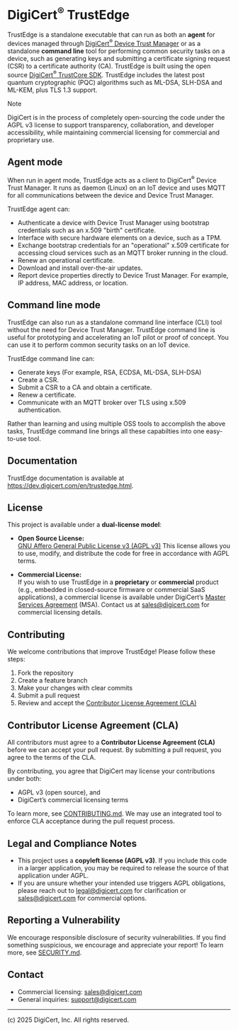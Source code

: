 # DigiCert<sup>®</sup> TrustEdge

TrustEdge is a standalone executable that can run as both an **agent** for devices managed through [DigiCert<sup>®</sup> Device Trust Manager](https://www.digicert.com/device-trust-manager) or as a standalone **command line** tool for performing common security tasks on a device, such as generating keys and submitting a certificate signing request (CSR) to a certificate authority (CA). TrustEdge is built using the open source [DigiCert<sup>®</sup> TrustCore SDK](https://www.digicert.com/iot/trustcore-sdk). TrustEdge includes the latest post quantum cryptographic (PQC) algorithms such as ML-DSA, SLH-DSA and ML-KEM, plus TLS 1.3 support.

> [!NOTE]
> DigiCert is in the process of completely open-sourcing the code under the AGPL v3 license to support transparency, collaboration, and developer accessibility, while maintaining commercial licensing for commercial and proprietary use.

## Agent mode

When run in agent mode, TrustEdge acts as a client to DigiCert<sup>®</sup> Device Trust Manager. It runs as daemon (Linux) on an IoT device and uses MQTT for all communications between the device and Device Trust Manager.

TrustEdge agent can:

- Authenticate a device with Device Trust Manager using bootstrap credentials such as an x.509 "birth" certificate.
- Interface with secure hardware elements on a device, such as a TPM.
- Exchange bootstrap credentials for an "operational" x.509 certificate for accessing cloud services such as an MQTT broker running in the cloud.
- Renew an operational certificate.
- Download and install over-the-air updates.
- Report device properties directly to Device Trust Manager. For example, IP address, MAC address, or location.

## Command line mode

TrustEdge can also run as a standalone command line interface (CLI) tool without the need for Device Trust Manager. TrustEdge command line is useful for prototyping and accelerating an IoT pilot or proof of concept. You can use it to perform common security tasks on an IoT device.

TrustEdge command line can:

- Generate keys (For example, RSA, ECDSA, ML-DSA, SLH-DSA)
- Create a CSR.
- Submit a CSR to a CA and obtain a certificate.
- Renew a certificate.
- Communicate with an MQTT broker over TLS using x.509 authentication.

Rather than learning and using multiple OSS tools to accomplish the above tasks, TrustEdge command line brings all these capabilties into one easy-to-use tool.

## Documentation

TrustEdge documentation is available at https://dev.digicert.com/en/trustedge.html.

## License

This project is available under a **dual-license model**:

- **Open Source License:**  
  [GNU Affero General Public License v3 (AGPL v3)](./LICENSE.md)
  This license allows you to use, modify, and distribute the code for free in accordance with AGPL terms.

- **Commercial License:**  
If you wish to use TrustEdge in a **proprietary** or **commercial** product (e.g., embedded in closed-source firmware or commercial SaaS applications), a commercial license is available under DigiCert’s [Master Services Agreement](https://www.digicert.com/master-services-agreement/) (MSA).  Contact us at [sales@digicert.com](mailto:sales@digicert.com) for commercial licensing details.

## Contributing

We welcome contributions that improve TrustEdge! Please follow these steps:

1. Fork the repository
2. Create a feature branch
3. Make your changes with clear commits
4. Submit a pull request
5. Review and accept the [Contributor License Agreement (CLA)](CONTRIBUTING.md)

## Contributor License Agreement (CLA)

All contributors must agree to a **Contributor License Agreement (CLA)** before we can accept your pull request. By submitting a pull request, you agree to the terms of the CLA.

By contributing, you agree that DigiCert may license your contributions under both:

- AGPL v3 (open source), and
- DigiCert’s commercial licensing terms

To learn more, see [CONTRIBUTING.md](CONTRIBUTING.md). We may use an integrated tool to enforce CLA acceptance during the pull request process.

## Legal and Compliance Notes

- This project uses a **copyleft license (AGPL v3)**. If you include this code in a larger application, you may be required to release the source of that application under AGPL.
- If you are unsure whether your intended use triggers AGPL obligations, please reach out to [legal@digicert.com](mailto:opensourcelegal@digicert.com) for clarification or [sales@digicert.com](mailto:sales@digicert.com) for commercial options.

## Reporting a Vulnerability

We encourage responsible disclosure of security vulnerabilities.
If you find something suspicious, we encourage and appreciate your report! To learn more, see [SECURITY.md](SECURITY.md).

## Contact

- Commercial licensing: [sales@digicert.com](mailto:sales@digicert.com)
- General inquiries: [support@digicert.com](mailto:support@digicert.com)

---

(c) 2025 DigiCert, Inc. All rights reserved.
